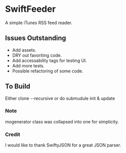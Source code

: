 # SwiftFeeder
A simple iTunes RSS feed reader.

## Issues Outstanding
* Add assets.
* DRY out favoriting code.
* Add accessability tags for testing UI.
* Add more tests.
* Possible refactoring of some code.

## To Build
Either clone --recursive or do submudule init & update

### Note
mogenerator class was collapsed into one for simplicity.

### Credit
I would like to thank SwiftyJSON for a great JSON parser.